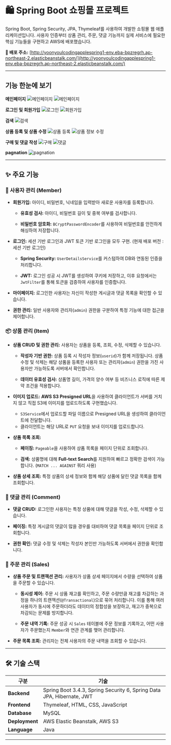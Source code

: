 # 🛍️ Spring Boot 쇼핑몰 프로젝트

Spring Boot, Spring Security, JPA, Thymeleaf를 사용하여 개발한 쇼핑몰 웹 애플리케이션입니다. 사용자 인증부터 상품 관리, 주문, 댓글 기능까지 실제 서비스에 필요한 핵심 기능들을 구현하고 AWS에 배포했습니다.

**🔗 배포 주소:** [http://yoonyoulcodingapplespring1-env.eba-bpzregrh.ap-northeast-2.elasticbeanstalk.com/](http://yoonyoulcodingapplespring1-env.eba-bpzregrh.ap-northeast-2.elasticbeanstalk.com/)

---

## 기능 한눈에 보기

**메인페이지**
![메인페이지](docs/media/mainpage_logout.png)
![메인페이지](docs/media/mainpage_login.png)

**로그인 및 회원가입**
![로그인](docs/media/springshop_login.gif)
![회원가입](docs/media/springshop_register.gif)

**검색**
![검색](docs/media/springshop_search.gif)

**상품 등록 및 상품 수정**
![상품 등록](docs/media/springshop_write.gif)
![상품 정보 수정](docs/media/springshop_edit.gif)

**구매 및 댓글 작성**
![구매](docs/media/springshop_order.gif)
![댓글](docs/media/springshop_comment.gif)

**pagnation**
![pagnation](docs/media/springshop_pagnation.gif)

---

## ✨ 주요 기능

### 👤 사용자 관리 (Member)
- **회원가입:** 아이디, 비밀번호, 닉네임을 입력받아 새로운 사용자를 등록합니다.

  - **유효성 검사:** 아이디, 비밀번호 길이 및 중복 여부를 검사합니다.

  - **비밀번호 암호화:** `BCryptPasswordEncoder`를 사용하여 비밀번호를 안전하게 해싱하여 저장합니다.
- **로그인:** 세션 기반 로그인과 JWT 토큰 기반 로그인을 모두 구현. (현재 배포 버전 : 세션 기반 로그인)

  - **Spring Security:** `UserDetailsService`를 커스텀하여 DB와 연동된 인증을 처리합니다.

  - **JWT:** 로그인 성공 시 JWT를 생성하여 쿠키에 저장하고, 이후 요청에서는 `JwtFilter`를 통해 토큰을 검증하여 사용자를 인증합니다.
- **마이페이지:** 로그인한 사용자는 자신이 작성한 게시글과 댓글 목록을 확인할 수 있습니다.

- **권한 관리:** 일반 사용자와 관리자(`admin`) 권한을 구분하여 특정 기능에 대한 접근을 제어합니다.

### 📦 상품 관리 (Item)
- **상품 CRUD 및 권한 관리:** 사용자는 상품을 등록, 조회, 수정, 삭제할 수 있습니다.

  - **작성자 기반 권한:** 상품 등록 시 작성자 정보(`userid`)가 함께 저장됩니다. 상품 수정 및 삭제는 해당 상품을 등록한 사용자 또는 관리자(`admin`) 권한을 가진 사용자만 가능하도록 서버에서 확인합니다.

  - **데이터 유효성 검사:** 상품명 길이, 가격의 양수 여부 등 비즈니스 로직에 따른 제약 조건을 적용합니다.

- **이미지 업로드:** **AWS S3 Presigned URL**을 사용하여 클라이언트가 서버를 거치지 않고 직접 S3에 이미지를 업로드하도록 구현했습니다.

  - `S3Service`에서 업로드할 파일 이름으로 Presigned URL을 생성하여 클라이언트에 전달합니다.
  - 클라이언트는 해당 URL로 `PUT` 요청을 보내 이미지를 업로드합니다.
- **상품 목록 조회:**
  - **페이징:** `Pageable`을 사용하여 상품 목록을 페이지 단위로 조회합니다.

  - **검색:** 상품명에 대해 **Full-text Search**를 지원하여 빠르고 정확한 검색이 가능합니다. (`MATCH ... AGAINST` 쿼리 사용)

- **상품 상세 조회:** 특정 상품의 상세 정보와 함께 해당 상품에 달린 댓글 목록을 함께 조회합니다.

### 💬 댓글 관리 (Comment)
- **댓글 CRUD:** 로그인한 사용자는 특정 상품에 대해 댓글을 작성, 수정, 삭제할 수 있습니다.

- **페이징:** 특정 게시글의 댓글이 많을 경우를 대비하여 댓글 목록을 페이지 단위로 조회합니다.

- **권한 확인:** 댓글 수정 및 삭제는 작성자 본인만 가능하도록 서버에서 권한을 확인합니다.

### 🛒 주문 관리 (Sales)
- **상품 주문 및 트랜잭션 관리:** 사용자가 상품 상세 페이지에서 수량을 선택하여 상품을 주문할 수 있습니다.

  - **동시성 제어:** 주문 시 상품 재고를 확인하고, 주문 수량만큼 재고를 차감하는 과정을 하나의 트랜잭션(`@Transactional`)으로 묶어 처리합니다. 이를 통해 여러 사용자가 동시에 주문하더라도 데이터의 정합성을 보장하고, 재고가 중복으로 차감되는 문제를 방지합니다.

  - **주문 내역 기록:** 주문 성공 시 `Sales` 테이블에 주문 정보를 기록하고, 어떤 사용자가 주문했는지 `Member`와 연관 관계를 맺어 관리합니다.

- **주문 목록 조회:** 관리자는 전체 사용자의 주문 내역을 조회할 수 있습니다.

---

## 🛠 기술 스택

| 구분 | 기술 |
| --- | --- |
| **Backend** | Spring Boot 3.4.3, Spring Security 6, Spring Data JPA, Hibernate, JWT |
| **Frontend** | Thymeleaf, HTML, CSS, JavaScript |
| **Database** | MySQL |
| **Deployment** | AWS Elastic Beanstalk, AWS S3 |
| **Language** | Java |

---